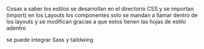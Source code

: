 Cosas a saber 
los estilos se desarrollan en el directorio CSS y se importan (import) en los Layouts 
los componentes solo se mandan a llamar dentro de los layouts y se modifican gracias a que estos tienen las hojas de estilo adentro



se puede integrar Sass y taildwing